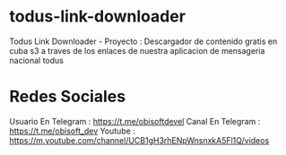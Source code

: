 # todus-link-downloader
Todus Link Downloader - Proyecto : Descargador de contenido gratis en cuba s3 a traves de los enlaces de nuestra aplicacion de mensageria nacional todus

# Redes Sociales
Usuario En Telegram : https://t.me/obisoftdevel
Canal En Telegram : https://t.me/obisoft_dev
Youtube : https://m.youtube.com/channel/UCB1gH3rhENpWnsnxkA5Fl1Q/videos

